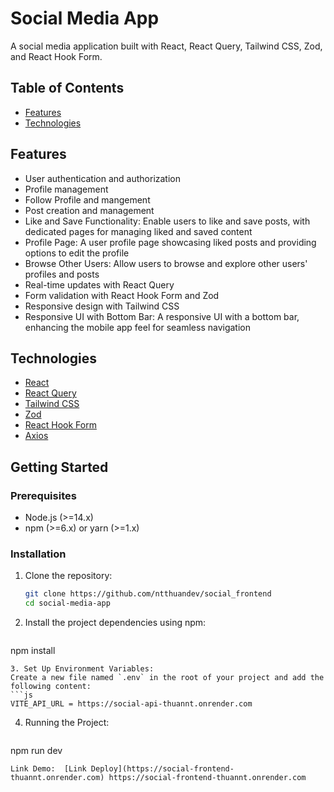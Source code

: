 # Social Media App

A social media application built with React, React Query, Tailwind CSS, Zod, and React Hook Form.

## Table of Contents

- [Features](#features)
- [Technologies](#technologies)

## Features

- User authentication and authorization
- Profile management
- Follow Profile and mangement
- Post creation and management
- Like and Save Functionality: Enable users to like and save posts, with dedicated pages for managing liked and saved content
- Profile Page: A user profile page showcasing liked posts and providing options to edit the profile
- Browse Other Users: Allow users to browse and explore other users' profiles and posts
- Real-time updates with React Query
- Form validation with React Hook Form and Zod
- Responsive design with Tailwind CSS
- Responsive UI with Bottom Bar: A responsive UI with a bottom bar, enhancing the mobile app feel for seamless navigation

## Technologies

- [React](https://reactjs.org/)
- [React Query](https://react-query.tanstack.com/)
- [Tailwind CSS](https://tailwindcss.com/)
- [Zod](https://github.com/colinhacks/zod)
- [React Hook Form](https://react-hook-form.com/)
- [Axios](https://axios-http.com/)

## Getting Started

### Prerequisites

- Node.js (>=14.x)
- npm (>=6.x) or yarn (>=1.x)

### Installation

1. Clone the repository:

   ```bash
   git clone https://github.com/ntthuandev/social_frontend
   cd social-media-app
   ```
2. Install the project dependencies using npm:
   ```bash
  npm install
   ```
3. Set Up Environment Variables:
Create a new file named `.env` in the root of your project and add the following content:
  ```js
  VITE_API_URL = https://social-api-thuannt.onrender.com
   ```
4. Running the Project:
   ```bash
  npm run dev
   ```
Link Demo:  [Link Deploy](https://social-frontend-thuannt.onrender.com) https://social-frontend-thuannt.onrender.com
